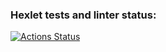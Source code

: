 ### Hexlet tests and linter status:
[![Actions Status](https://github.com/absque96/php-project-lvl2/workflows/hexlet-check/badge.svg)](https://github.com/absque96/php-project-lvl2/actions)